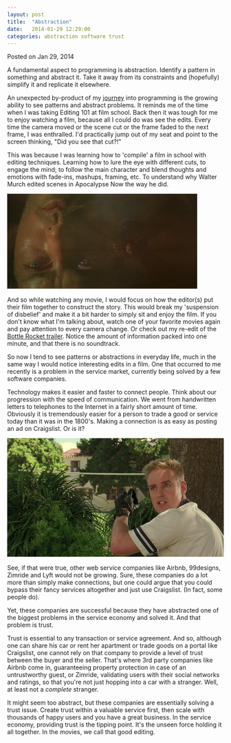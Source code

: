 ```yaml
---
layout: post
title:  "Abstraction"
date:   2014-01-29 12:29:00
categories: abstraction software trust
---
```

<div class="postmetadata">
  Posted on <span class="updated">Jan 29, 2014</span>
</div>

A fundamental aspect to programming is abstraction. Identify a pattern in something and abstract it. Take it away from its constraints and (hopefully) simplify it and replicate it elsewhere.

An unexpected by-product of my [journey][journey] into programming is the growing ability to see patterns and abstract problems. It reminds me of the time when I was taking Editing 101 at film school. Back then it was tough for me to enjoy watching a film, because all I could do was see the edits. Every time the camera moved or the scene cut or the frame faded to the next frame, I was enthralled. I'd practically jump out of my seat and point to the screen thinking, "Did you see that cut?!"

This was because I was learning how to 'compile' a film in school with editing techniques. Learning how to lure the eye with different cuts, to engage the mind; to follow the main character and blend thoughts and emotions with fade-ins, mashups, framing, etc. To understand why Walter Murch edited scenes in Apocalypse Now the way he did.

![apocalypse][apocalypse]

And so while watching any movie, I would focus on how the editor(s) put their film together to construct the story. This would break my 'suspension of disbelief' and make it a bit harder to simply sit and enjoy the film. If you don't know what I'm talking about, watch one of your favorite movies again and pay attention to every camera change. Or check out my re-edit of the [Bottle Rocket trailer][bottle_trailer]. Notice the amount of information packed into one minute, and that there is no soundtrack.

So now I tend to see patterns or abstractions in everyday life, much in the same way I would notice interesting edits in a film. One that occurred to me recently is a problem in the service market, currently being solved by a few software companies.

Technology makes it easier and faster to connect people. Think about our progression with the speed of communication. We went from handwritten letters to telephones to the Internet in a fairly short amount of time. Obviously it is tremendously easier for a person to trade a good or service today than it was in the 1800's. Making a connection is as easy as posting an ad on Craigslist. Or is it?

![bottle][bottle]

See, if that were true, other web service companies like Airbnb, 99designs, Zimride and Lyft would not be growing. Sure, these companies do a lot more than simply make connections, but one could argue that you could bypass their fancy services altogether and just use Craigslist. (In fact, some people do).

Yet, these companies are successful because they have abstracted one of the biggest problems in the service economy and solved it. And that problem is trust.

Trust is essential to any transaction or service agreement. And so, although one can share his car or rent her apartment or trade goods on a portal like Craigslist, one cannot rely on that company to provide a level of trust between the buyer and the seller. That's where 3rd party companies like Airbnb come in, guaranteeing property protection in case of an untrustworthy guest, or Zimride, validating users with their social networks and ratings, so that you're not just hopping into a car with a stranger. Well, at least not a _complete_ stranger.

It might seem too abstract, but these companies are essentially solving a trust issue. Create trust within a valuable service first, then scale with thousands of happy users and you have a great business. In the service economy, providing trust is the tipping point. It's the unseen force holding it all together. In the movies, we call that good editing.

[journey]: /ruby/coding/2013/09/24/10_000-hours.html
[bottle_trailer]: http://www.youtube.com/watch?v=AiE1u2I1D8c
[apocalypse]: /images/apocalypse.png
[bottle]: /images/bottle.jpg
